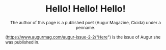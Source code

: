 # <center>Hello! Hello! Hello!</center> #

<font size="-1"><center>The author of this page is a published poet (Augur Magazine, Cicida) under a penname.</center>

(https://www.augurmag.com/augur-issue-2-2/"Here") is the issue of Augur she was published in.
